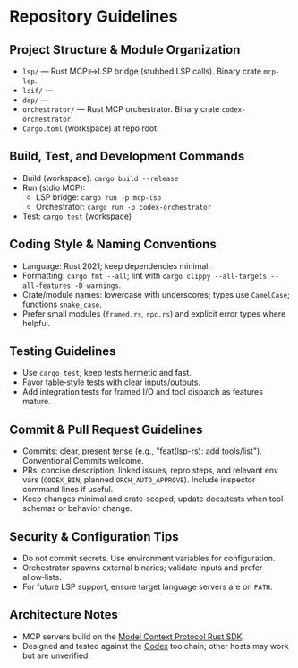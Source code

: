 # Repository Guidelines

## Project Structure & Module Organization
- `lsp/` — Rust MCP↔LSP bridge (stubbed LSP calls). Binary crate `mcp-lsp`.
- `lsif/` — 
- `dap/` — 
- `orchestrator/` — Rust MCP orchestrator. Binary crate `codex-orchestrator`.
- `Cargo.toml` (workspace) at repo root.

## Build, Test, and Development Commands
- Build (workspace): `cargo build --release`
- Run (stdio MCP):
  - LSP bridge: `cargo run -p mcp-lsp`
  - Orchestrator: `cargo run -p codex-orchestrator`
- Test: `cargo test` (workspace)

## Coding Style & Naming Conventions
- Language: Rust 2021; keep dependencies minimal.
- Formatting: `cargo fmt --all`; lint with `cargo clippy --all-targets --all-features -D warnings`.
- Crate/module names: lowercase with underscores; types use `CamelCase`; functions `snake_case`.
- Prefer small modules (`framed.rs`, `rpc.rs`) and explicit error types where helpful.

## Testing Guidelines
- Use `cargo test`; keep tests hermetic and fast.
- Favor table‑style tests with clear inputs/outputs.
- Add integration tests for framed I/O and tool dispatch as features mature.

## Commit & Pull Request Guidelines
- Commits: clear, present tense (e.g., "feat(lsp-rs): add tools/list"). Conventional Commits welcome.
- PRs: concise description, linked issues, repro steps, and relevant env vars (`CODEX_BIN`, planned `ORCH_AUTO_APPROVE`). Include inspector command lines if useful.
- Keep changes minimal and crate‑scoped; update docs/tests when tool schemas or behavior change.

## Security & Configuration Tips
- Do not commit secrets. Use environment variables for configuration.
- Orchestrator spawns external binaries; validate inputs and prefer allow‑lists.
- For future LSP support, ensure target language servers are on `PATH`.

## Architecture Notes
- MCP servers build on the [Model Context Protocol Rust SDK](https://github.com/modelcontextprotocol/rust-sdk).
- Designed and tested against the [Codex](https://github.com/openai/codex) toolchain; other hosts may work but are unverified.
